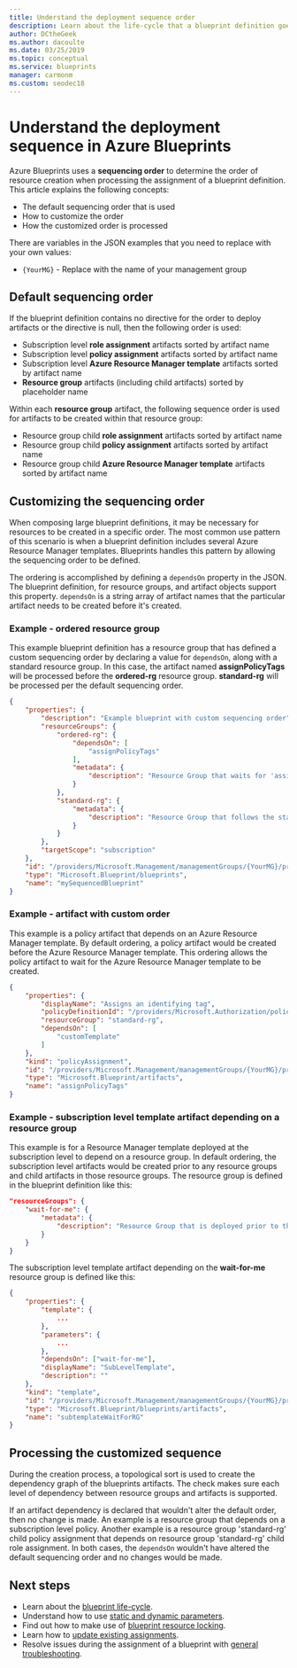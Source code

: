 ```yaml
---
title: Understand the deployment sequence order
description: Learn about the life-cycle that a blueprint definition goes through and details about each stage.
author: DCtheGeek
ms.author: dacoulte
ms.date: 03/25/2019
ms.topic: conceptual
ms.service: blueprints
manager: carmonm
ms.custom: seodec18
---
```

# Understand the deployment sequence in Azure Blueprints

Azure Blueprints uses a **sequencing order** to determine the order of resource creation when
processing the assignment of a blueprint definition. This article explains the following concepts:

- The default sequencing order that is used
- How to customize the order
- How the customized order is processed

There are variables in the JSON examples that you need to replace with your own values:

- `{YourMG}` - Replace with the name of your management group

## Default sequencing order

If the blueprint definition contains no directive for the order to deploy artifacts or the directive
is null, then the following order is used:

- Subscription level **role assignment** artifacts sorted by artifact name
- Subscription level **policy assignment** artifacts sorted by artifact name
- Subscription level **Azure Resource Manager template** artifacts sorted by artifact name
- **Resource group** artifacts (including child artifacts) sorted by placeholder name

Within each **resource group** artifact, the following sequence order is used for artifacts to be
created within that resource group:

- Resource group child **role assignment** artifacts sorted by artifact name
- Resource group child **policy assignment** artifacts sorted by artifact name
- Resource group child **Azure Resource Manager template** artifacts sorted by artifact name

## Customizing the sequencing order

When composing large blueprint definitions, it may be necessary for resources to be created in a
specific order. The most common use pattern of this scenario is when a blueprint definition includes
several Azure Resource Manager templates. Blueprints handles this pattern by allowing the sequencing
order to be defined.

The ordering is accomplished by defining a `dependsOn` property in the JSON. The blueprint
definition, for resource groups, and artifact objects support this property. `dependsOn` is a string
array of artifact names that the particular artifact needs to be created before it's created.

### Example - ordered resource group

This example blueprint definition has a resource group that has defined a custom sequencing order by
declaring a value for `dependsOn`, along with a standard resource group. In this case, the artifact
named **assignPolicyTags** will be processed before the **ordered-rg** resource group.
**standard-rg** will be processed per the default sequencing order.

```json
{
    "properties": {
        "description": "Example blueprint with custom sequencing order",
        "resourceGroups": {
            "ordered-rg": {
                "dependsOn": [
                    "assignPolicyTags"
                ],
                "metadata": {
                    "description": "Resource Group that waits for 'assignPolicyTags' creation"
                }
            },
            "standard-rg": {
                "metadata": {
                    "description": "Resource Group that follows the standard sequence ordering"
                }
            }
        },
        "targetScope": "subscription"
    },
    "id": "/providers/Microsoft.Management/managementGroups/{YourMG}/providers/Microsoft.Blueprint/blueprints/mySequencedBlueprint",
    "type": "Microsoft.Blueprint/blueprints",
    "name": "mySequencedBlueprint"
}
```

### Example - artifact with custom order

This example is a policy artifact that depends on an Azure Resource Manager template. By default
ordering, a policy artifact would be created before the Azure Resource Manager template. This
ordering allows the policy artifact to wait for the Azure Resource Manager template to be created.

```json
{
    "properties": {
        "displayName": "Assigns an identifying tag",
        "policyDefinitionId": "/providers/Microsoft.Authorization/policyDefinitions/2a0e14a6-b0a6-4fab-991a-187a4f81c498",
        "resourceGroup": "standard-rg",
        "dependsOn": [
            "customTemplate"
        ]
    },
    "kind": "policyAssignment",
    "id": "/providers/Microsoft.Management/managementGroups/{YourMG}/providers/Microsoft.Blueprint/blueprints/mySequencedBlueprint/artifacts/assignPolicyTags",
    "type": "Microsoft.Blueprint/artifacts",
    "name": "assignPolicyTags"
}
```

### Example - subscription level template artifact depending on a resource group

This example is for a Resource Manager template deployed at the subscription level to depend on a
resource group. In default ordering, the subscription level artifacts would be created prior to any
resource groups and child artifacts in those resource groups. The resource group is defined in the
blueprint definition like this:

```json
"resourceGroups": {
    "wait-for-me": {
        "metadata": {
            "description": "Resource Group that is deployed prior to the subscription level template artifact"
        }
    }
}
```

The subscription level template artifact depending on the **wait-for-me** resource group is defined
like this:

```json
{
    "properties": {
        "template": {
            ...
        },
        "parameters": {
            ...
        },
        "dependsOn": ["wait-for-me"],
        "displayName": "SubLevelTemplate",
        "description": ""
    },
    "kind": "template",
    "id": "/providers/Microsoft.Management/managementGroups/{YourMG}/providers/Microsoft.Blueprint/blueprints/mySequencedBlueprint/artifacts/subtemplateWaitForRG",
    "type": "Microsoft.Blueprint/blueprints/artifacts",
    "name": "subtemplateWaitForRG"
}
```

## Processing the customized sequence

During the creation process, a topological sort is used to create the dependency graph of the
blueprints artifacts. The check makes sure each level of dependency between resource groups and
artifacts is supported.

If an artifact dependency is declared that wouldn't alter the default order, then no change is
made. An example is a resource group that depends on a subscription level policy. Another example
is a resource group 'standard-rg' child policy assignment that depends on resource group
'standard-rg' child role assignment. In both cases, the `dependsOn` wouldn't have altered the
default sequencing order and no changes would be made.

## Next steps

- Learn about the [blueprint life-cycle](lifecycle.md).
- Understand how to use [static and dynamic parameters](parameters.md).
- Find out how to make use of [blueprint resource locking](resource-locking.md).
- Learn how to [update existing assignments](../how-to/update-existing-assignments.md).
- Resolve issues during the assignment of a blueprint with [general troubleshooting](../troubleshoot/general.md).